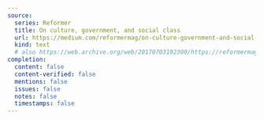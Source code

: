 ```yaml
---
source:
  series: Reformer
  title: On culture, government, and social class
  url: https://medium.com/reformermag/on-culture-government-and-social-class-306dfe8af599
  kind: text
  # also https://web.archive.org/web/20170703192300/https://reformermag.com/on-culture-government-and-social-class-306dfe8af599
completion:
  content: false
  content-verified: false
  mentions: false
  issues: false
  notes: false
  timestamps: false
---
```

